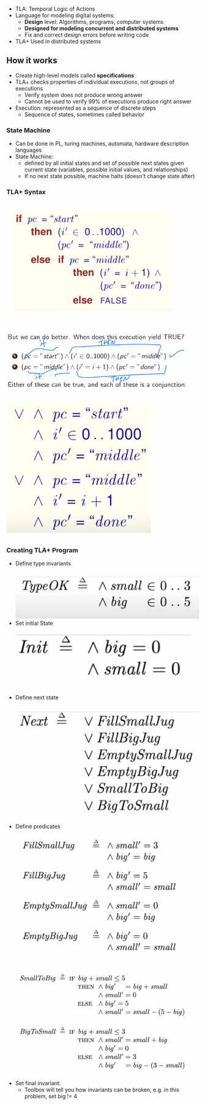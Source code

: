 - TLA: Temporal Logic of Actions
- Language for modeling digital systems:
	- **Design** level: Algorithms, programs, computer systems
	- **Designed for modeling concurrent and distributed systems**
	- Fix and correct design errors before writing code
- TLA+ Used in distributed systems
## How it works
- Create high-level models called **specifications**
- TLA+ checks properties of individual executions, not groups of executions
	- Verify system does not produce wrong answer
	- Cannot be used to verify 99% of executions produce right answer
- Execution: represented as a sequence of discrete steps
	- Sequence of states, sometimes called behavior
### State Machine
- Can be done in PL, turing machines, automata, hardware description languages
- State Machine:
	- defined by all initial states and set of possible next states given current state (variables, possible initial values, and relationships)
	- If no next state possible, machine halts (doesn't change state after)
### TLA+ Syntax
![Screenshot 2024-12-06 at 8.53.59 PM.png](../../_resources/Screenshot%202024-12-06%20at%208.53.59%20PM.png)
![Screenshot 2024-12-06 at 8.54.29 PM.png](../../_resources/Screenshot%202024-12-06%20at%208.54.29%20PM.png)
![Screenshot 2024-12-06 at 8.54.41 PM.png](../../_resources/Screenshot%202024-12-06%20at%208.54.41%20PM.png)
### Creating TLA+ Program
- Define type invariants
![Screenshot 2024-12-06 at 8.58.21 PM.png](../../_resources/Screenshot%202024-12-06%20at%208.58.21%20PM.png)
- Set initial State
![Screenshot 2024-12-06 at 8.58.35 PM.png](../../_resources/Screenshot%202024-12-06%20at%208.58.35%20PM.png)
- Define next state 
![Screenshot 2024-12-06 at 8.58.43 PM.png](../../_resources/Screenshot%202024-12-06%20at%208.58.43%20PM.png)
- Define predicates
![Screenshot 2024-12-06 at 8.59.12 PM.png](../../_resources/Screenshot%202024-12-06%20at%208.59.12%20PM.png)
![Screenshot 2024-12-06 at 8.59.18 PM.png](../../_resources/Screenshot%202024-12-06%20at%208.59.18%20PM.png)
- Set final invariant:
	- Toolbox will tell you how invariants can be broken, e.g. in this problem, set big != 4